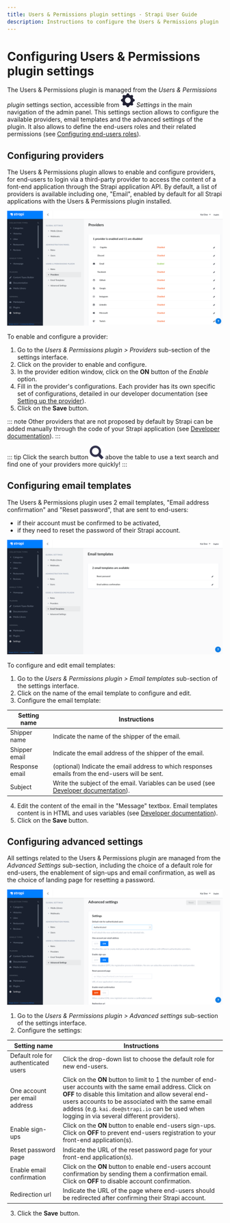 ```yaml
---
title: Users & Permissions plugin settings - Strapi User Guide
description: Instructions to configure the Users & Permissions plugin
---
```


# Configuring Users & Permissions plugin settings

The Users & Permissions plugin is managed from the *Users & Permissions plugin* settings section, accessible from ![Settings icon](../assets/icons/settings.svg) *Settings* in the main navigation of the admin panel. This settings section allows to configure the available providers, email templates and the advanced settings of the plugin. It also allows to define the end-users roles and their related permissions (see [Configuring end-users roles](../users-roles-permissions/configuring-end-users-roles.md)).

## Configuring providers

The Users & Permissions plugin allows to enable and configure providers, for end-users to login via a third-party provider to access the content of a font-end application through the Strapi application API. By default, a list of providers is available including one, "Email", enabled by default for all Strapi applications with the Users & Permissions plugin installed.

![Providers interface](../assets/settings/up_providers.png)

To enable and configure a provider:

1. Go to the *Users & Permissions plugin > Providers* sub-section of the settings interface.
2. Click on the provider to enable and configure.
3. In the provider edition window, click on the **ON** button of the *Enable* option.
4. Fill in the provider's configurations. Each provider has its own specific set of configurations, detailed in our developer documentation (see [Setting up the provider](https://strapi.io/documentation/developer-docs/latest/development/plugins/users-permissions.html#setting-up-the-provider-examples)).
5. Click on the **Save** button.

::: note
Other providers that are not proposed by default by Strapi can be added manually through the code of your Strapi application (see [Developer documentation](https://strapi.io/documentation/developer-docs/latest/development/plugins/users-permissions.html#adding-a-new-provider-to-your-project)).
:::

::: tip
Click the search button ![Search icon](../assets/icons/search.svg) above the table to use a text search and find one of your providers more quickly!
:::

## Configuring email templates

The Users & Permissions plugin uses 2 email templates, "Email address confirmation" and "Reset password", that are sent to end-users:

- if their account must be confirmed to be activated,
- if they need to reset the password of their Strapi account.

![Email templates interface](../assets/settings/up_email-templates.png)

To configure and edit email templates:

1. Go to the *Users & Permissions plugin > Email templates* sub-section of the settings interface.
2. Click on the name of the email template to configure and edit.
3. Configure the email template:

| Setting name   | Instructions                                                                                     |
| -------------- | -------------------------------------------------------------------------------------------------|
| Shipper name   | Indicate the name of the shipper of the email.                                                   |
| Shipper email  | Indicate the email address of the shipper of the email.                                          |
| Response email | (optional) Indicate the email address to which responses emails from the end-users will be sent. |
| Subject        | Write the subject of the email. Variables can be used (see [Developer documentation](https://strapi.io/documentation/developer-docs/latest/development/plugins/users-permissions.html#templating-emails)).             |

4. Edit the content of the email in the "Message" textbox. Email templates content is in HTML and uses variables (see [Developer documentation](https://strapi.io/documentation/developer-docs/latest/development/plugins/users-permissions.html#templating-emails)).
5. Click on the **Save** button.

## Configuring advanced settings

All settings related to the Users & Permissions plugin are managed from the *Advanced Settings* sub-section, including the choice of a default role for end-users, the enablement of sign-ups and email confirmation, as well as the choice of landing page for resetting a password.

![Advanced settings interface](../assets/settings/up_settings.png)

1. Go to the *Users & Permissions plugin > Advanced settings* sub-section of the settings interface.
2. Configure the settings:

| Setting name                         | Instructions                                                                                                                                                       |
| ------------------------------------ | -------------------------------------------------------------------------------------------------------------------------------------------------------------------|
| Default role for authenticated users | Click the drop-down list to choose the default role for new end-users.                                                                                             |
| One account per email address        | Click on the **ON** button to limit to 1 the number of end-user accounts with the same email address. Click on **OFF** to disable this limitation and allow several end-users accounts to be associated with the same email addess (e.g. `kai.doe@strapi.io` can be used when logging in via several different providers). |
| Enable sign-ups                      | Click on the **ON** button to enable end-users sign-ups. Click on **OFF** to prevent end-users registration to your front-end application(s).                      |
| Reset password page                  | Indicate the URL of the reset password page for your front-end application(s).                                                                                     |
| Enable email confirmation            | Click on the **ON** button to enable end-users account confirmation by sending them a confirmation email. Click on **OFF** to disable account confirmation.        |
| Redirection url                      | Indicate the URL of the page where end-users should be redirected after confirming their Strapi account.                                                           |

3. Click the **Save** button.